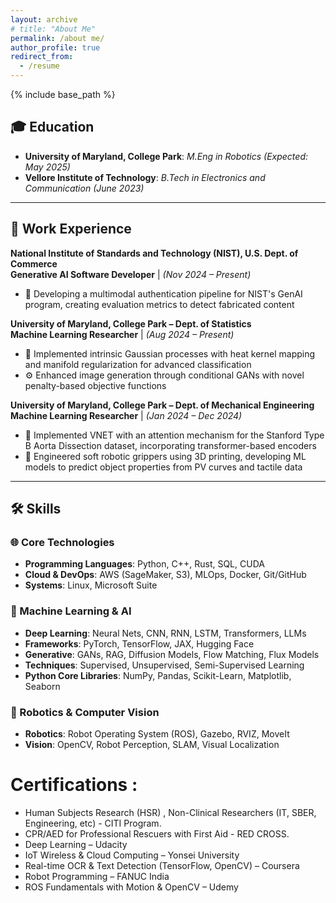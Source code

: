 ```yaml
---
layout: archive
# title: "About Me"
permalink: /about me/
author_profile: true
redirect_from:
  - /resume
---
```


{% include base_path %}

## 🎓 Education
- **University of Maryland, College Park**: *M.Eng in Robotics* _(Expected: May 2025)_
- **Vellore Institute of Technology**: *B.Tech in Electronics and Communication* _(June 2023)_

---

## 💼 Work Experience

**National Institute of Standards and Technology (NIST), U.S. Dept. of Commerce**  
**Generative AI Software Developer** | *(Nov 2024 – Present)*  
- 🔑 Developing a multimodal authentication pipeline for NIST's GenAI program, creating evaluation metrics to detect fabricated content

**University of Maryland, College Park – Dept. of Statistics**  
**Machine Learning Researcher** | *(Aug 2024 – Present)*  
- 🤖 Implemented intrinsic Gaussian processes with heat kernel mapping and manifold regularization for advanced classification  
- ⚙️ Enhanced image generation through conditional GANs with novel penalty-based objective functions

**University of Maryland, College Park – Dept. of Mechanical Engineering**  
**Machine Learning Researcher** | *(Jan 2024 – Dec 2024)*  
- 🔬 Implemented VNET with an attention mechanism for the Stanford Type B Aorta Dissection dataset, incorporating transformer-based encoders  
- 🦾 Engineered soft robotic grippers using 3D printing, developing ML models to predict object properties from PV curves and tactile data

---

## 🛠 Skills

### 🌐 Core Technologies
- **Programming Languages**: Python, C++, Rust, SQL, CUDA
- **Cloud & DevOps**: AWS (SageMaker, S3), MLOps, Docker, Git/GitHub
- **Systems**: Linux, Microsoft Suite

### 🤖 Machine Learning & AI
- **Deep Learning**: Neural Nets, CNN, RNN, LSTM, Transformers, LLMs  
- **Frameworks**: PyTorch, TensorFlow, JAX, Hugging Face  
- **Generative**: GANs, RAG, Diffusion Models, Flow Matching, Flux Models  
- **Techniques**: Supervised, Unsupervised, Semi-Supervised Learning  
- **Python Core Libraries**: NumPy, Pandas, Scikit-Learn, Matplotlib, Seaborn

### 🚀 Robotics & Computer Vision
- **Robotics**: Robot Operating System (ROS), Gazebo, RVIZ, MoveIt  
- **Vision**: OpenCV, Robot Perception, SLAM, Visual Localization


<!-- 
Publications
======
  <ul>{% for post in site.publications reversed %}
    {% include archive-single-cv.html %}
  {% endfor %}</ul>
  

  
Teaching
======
  <ul>{% for post in site.teaching reversed %}
    {% include archive-single-cv.html %}
  {% endfor %}</ul> -->
  
Certifications : 
======
* Human Subjects Research (HSR) , Non-Clinical Researchers (IT, SBER, Engineering, etc) - CITI Program.
* CPR/AED for Professional Rescuers with First Aid - RED CROSS.
* Deep Learning – Udacity 
* IoT Wireless & Cloud Computing – Yonsei University
* Real-time OCR & Text Detection (TensorFlow, OpenCV) – Coursera 
* Robot Programming – FANUC India 
* ROS Fundamentals with Motion & OpenCV – Udemy 


